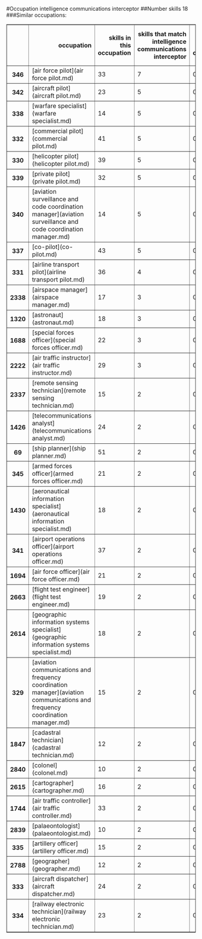 #Occupation intelligence communications interceptor
##Number skills 18
###Similar occupations:
<table border="1" class="dataframe">
  <thead>
    <tr style="text-align: right;">
      <th></th>
      <th>occupation</th>
      <th>skills in this occupation</th>
      <th>skills that match intelligence communications interceptor</th>
      <th>percentage match with intelligence communications interceptor</th>
      <th>skills not in intelligence communications interceptor</th>
    </tr>
  </thead>
  <tbody>
    <tr>
      <th>346</th>
      <td>[air force pilot](air force pilot.md)</td>
      <td>33</td>
      <td>7</td>
      <td>0.388889</td>
      <td>26</td>
    </tr>
    <tr>
      <th>342</th>
      <td>[aircraft pilot](aircraft pilot.md)</td>
      <td>23</td>
      <td>5</td>
      <td>0.277778</td>
      <td>18</td>
    </tr>
    <tr>
      <th>338</th>
      <td>[warfare specialist](warfare specialist.md)</td>
      <td>14</td>
      <td>5</td>
      <td>0.277778</td>
      <td>9</td>
    </tr>
    <tr>
      <th>332</th>
      <td>[commercial pilot](commercial pilot.md)</td>
      <td>41</td>
      <td>5</td>
      <td>0.277778</td>
      <td>36</td>
    </tr>
    <tr>
      <th>330</th>
      <td>[helicopter pilot](helicopter pilot.md)</td>
      <td>39</td>
      <td>5</td>
      <td>0.277778</td>
      <td>34</td>
    </tr>
    <tr>
      <th>339</th>
      <td>[private pilot](private pilot.md)</td>
      <td>32</td>
      <td>5</td>
      <td>0.277778</td>
      <td>27</td>
    </tr>
    <tr>
      <th>340</th>
      <td>[aviation surveillance and code coordination manager](aviation surveillance and code coordination manager.md)</td>
      <td>14</td>
      <td>5</td>
      <td>0.277778</td>
      <td>9</td>
    </tr>
    <tr>
      <th>337</th>
      <td>[co-pilot](co-pilot.md)</td>
      <td>43</td>
      <td>5</td>
      <td>0.277778</td>
      <td>38</td>
    </tr>
    <tr>
      <th>331</th>
      <td>[airline transport pilot](airline transport pilot.md)</td>
      <td>36</td>
      <td>4</td>
      <td>0.222222</td>
      <td>32</td>
    </tr>
    <tr>
      <th>2338</th>
      <td>[airspace manager](airspace manager.md)</td>
      <td>17</td>
      <td>3</td>
      <td>0.166667</td>
      <td>14</td>
    </tr>
    <tr>
      <th>1320</th>
      <td>[astronaut](astronaut.md)</td>
      <td>18</td>
      <td>3</td>
      <td>0.166667</td>
      <td>15</td>
    </tr>
    <tr>
      <th>1688</th>
      <td>[special forces officer](special forces officer.md)</td>
      <td>22</td>
      <td>3</td>
      <td>0.166667</td>
      <td>19</td>
    </tr>
    <tr>
      <th>2222</th>
      <td>[air traffic instructor](air traffic instructor.md)</td>
      <td>29</td>
      <td>3</td>
      <td>0.166667</td>
      <td>26</td>
    </tr>
    <tr>
      <th>2337</th>
      <td>[remote sensing technician](remote sensing technician.md)</td>
      <td>15</td>
      <td>2</td>
      <td>0.111111</td>
      <td>13</td>
    </tr>
    <tr>
      <th>1426</th>
      <td>[telecommunications analyst](telecommunications analyst.md)</td>
      <td>24</td>
      <td>2</td>
      <td>0.111111</td>
      <td>22</td>
    </tr>
    <tr>
      <th>69</th>
      <td>[ship planner](ship planner.md)</td>
      <td>51</td>
      <td>2</td>
      <td>0.111111</td>
      <td>49</td>
    </tr>
    <tr>
      <th>345</th>
      <td>[armed forces officer](armed forces officer.md)</td>
      <td>21</td>
      <td>2</td>
      <td>0.111111</td>
      <td>19</td>
    </tr>
    <tr>
      <th>1430</th>
      <td>[aeronautical information specialist](aeronautical information specialist.md)</td>
      <td>18</td>
      <td>2</td>
      <td>0.111111</td>
      <td>16</td>
    </tr>
    <tr>
      <th>341</th>
      <td>[airport operations officer](airport operations officer.md)</td>
      <td>37</td>
      <td>2</td>
      <td>0.111111</td>
      <td>35</td>
    </tr>
    <tr>
      <th>1694</th>
      <td>[air force officer](air force officer.md)</td>
      <td>21</td>
      <td>2</td>
      <td>0.111111</td>
      <td>19</td>
    </tr>
    <tr>
      <th>2663</th>
      <td>[flight test engineer](flight test engineer.md)</td>
      <td>19</td>
      <td>2</td>
      <td>0.111111</td>
      <td>17</td>
    </tr>
    <tr>
      <th>2614</th>
      <td>[geographic information systems specialist](geographic information systems specialist.md)</td>
      <td>18</td>
      <td>2</td>
      <td>0.111111</td>
      <td>16</td>
    </tr>
    <tr>
      <th>329</th>
      <td>[aviation communications and frequency coordination manager](aviation communications and frequency coordination manager.md)</td>
      <td>15</td>
      <td>2</td>
      <td>0.111111</td>
      <td>13</td>
    </tr>
    <tr>
      <th>1847</th>
      <td>[cadastral technician](cadastral technician.md)</td>
      <td>12</td>
      <td>2</td>
      <td>0.111111</td>
      <td>10</td>
    </tr>
    <tr>
      <th>2840</th>
      <td>[colonel](colonel.md)</td>
      <td>10</td>
      <td>2</td>
      <td>0.111111</td>
      <td>8</td>
    </tr>
    <tr>
      <th>2615</th>
      <td>[cartographer](cartographer.md)</td>
      <td>16</td>
      <td>2</td>
      <td>0.111111</td>
      <td>14</td>
    </tr>
    <tr>
      <th>1744</th>
      <td>[air traffic controller](air traffic controller.md)</td>
      <td>33</td>
      <td>2</td>
      <td>0.111111</td>
      <td>31</td>
    </tr>
    <tr>
      <th>2839</th>
      <td>[palaeontologist](palaeontologist.md)</td>
      <td>10</td>
      <td>2</td>
      <td>0.111111</td>
      <td>8</td>
    </tr>
    <tr>
      <th>335</th>
      <td>[artillery officer](artillery officer.md)</td>
      <td>15</td>
      <td>2</td>
      <td>0.111111</td>
      <td>13</td>
    </tr>
    <tr>
      <th>2788</th>
      <td>[geographer](geographer.md)</td>
      <td>12</td>
      <td>2</td>
      <td>0.111111</td>
      <td>10</td>
    </tr>
    <tr>
      <th>333</th>
      <td>[aircraft dispatcher](aircraft dispatcher.md)</td>
      <td>24</td>
      <td>2</td>
      <td>0.111111</td>
      <td>22</td>
    </tr>
    <tr>
      <th>334</th>
      <td>[railway electronic technician](railway electronic technician.md)</td>
      <td>23</td>
      <td>2</td>
      <td>0.111111</td>
      <td>21</td>
    </tr>
  </tbody>
</table>
